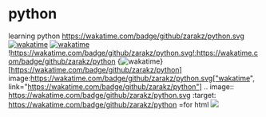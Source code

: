 # python
learning python
https://wakatime.com/badge/github/zarakz/python.svg
[![wakatime](https://wakatime.com/badge/github/zarakz/python.svg)](https://wakatime.com/badge/github/zarakz/python)
<a href="https://wakatime.com/badge/github/zarakz/python"><img src="https://wakatime.com/badge/github/zarakz/python.svg" alt="wakatime"></a>
!https://wakatime.com/badge/github/zarakz/python.svg!:https://wakatime.com/badge/github/zarakz/python
{<img src="https://wakatime.com/badge/github/zarakz/python.svg" alt="wakatime" />}[https://wakatime.com/badge/github/zarakz/python]
image:https://wakatime.com/badge/github/zarakz/python.svg["wakatime", link="https://wakatime.com/badge/github/zarakz/python"]
.. image:: https://wakatime.com/badge/github/zarakz/python.svg
    :target: https://wakatime.com/badge/github/zarakz/python
=for html <a href="https://wakatime.com/badge/github/zarakz/python"><img src="https://wakatime.com/badge/github/zarakz/python.svg"></a>
